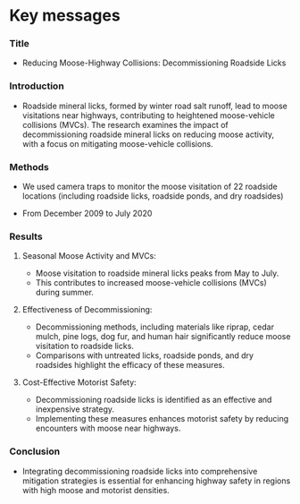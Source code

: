 # Key messages


### Title
- Reducing Moose-Highway Collisions: Decommissioning Roadside Licks

### Introduction

- Roadside mineral licks, formed by winter road salt runoff, lead to moose visitations near highways, contributing to heightened moose-vehicle collisions (MVCs). The research examines the impact of decommissioning roadside mineral licks on reducing moose activity, with a focus on mitigating moose-vehicle collisions. 


### Methods
- We used camera traps to monitor the moose visitation of 22 roadside locations (including roadside licks, roadside ponds, and dry roadsides)

- From December 2009 to July 2020

### Results

1. Seasonal Moose Activity and MVCs:

    - Moose visitation to roadside mineral licks peaks from May to July.
    - This contributes to increased moose-vehicle collisions (MVCs) during summer.

2. Effectiveness of Decommissioning:

    - Decommissioning methods, including materials like riprap, cedar mulch, pine logs, dog fur, and human hair significantly reduce moose visitation to roadside licks.
    - Comparisons with untreated licks, roadside ponds, and dry roadsides highlight the efficacy of these measures.

3. Cost-Effective Motorist Safety:

    - Decommissioning roadside licks is identified as an effective and inexpensive strategy.
    - Implementing these measures enhances motorist safety by reducing encounters with moose near highways.

### Conclusion

- Integrating decommissioning roadside licks into comprehensive mitigation strategies is essential for enhancing highway safety in regions with high moose and motorist densities.

